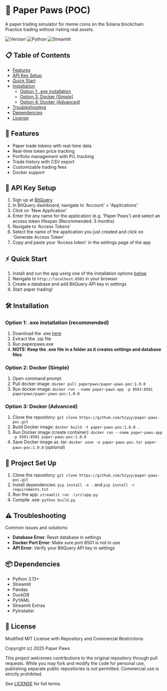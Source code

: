 # 🐾 Paper Paws (POC)

A paper trading simulator for meme coins on the Solana blockchain. Practice trading without risking real assets.

![Version](https://img.shields.io/badge/version-1.0.0-blue)
![Python](https://img.shields.io/badge/python-3.13-green)
![Streamlit](https://img.shields.io/badge/streamlit-1.41.1-red)

## 📋 Table of Contents
- [Features](#-features)
- [API Key Setup](#-api-key-setup)
- [Quick Start](#-quick-start)
- [Installation](#️-installation)
  - [Option 1: .exe installation](#option-1-exe-installation-recommended)
  - [Option 3: Docker (Simple)](#option-2-docker-simple)
  - [Option 4: Docker (Advanced)](#option-3-docker-advanced)
- [Troubleshooting](#️-troubleshooting)
- [Dependencies](#-dependencies)
- [License](#-license)

## 🚀 Features
- Paper trade tokens with real-time data
- Real-time token price tracking
- Portfolio management with P/L tracking
- Trade history with CSV export
- Customizable trading fees
- Docker support

## 🔑 API Key Setup
1. Sign up at [BitQuery](https://account.bitquery.io/auth/signup?utm_source=navigation_button&utm_medium=website&utm_campaign=start_building_cta)
2. In BitQuery dashboard, navigate to 'Account' > 'Applications'
3. Click on 'New Application'
4. Enter the any name for the application (e.g. 'Paper Paws') and select an access token lifespan (Recommended: 3 months)
5. Navigate to 'Access Tokens'
6. Select the name of the application you just created and click on 'Generate Access Token'
7. Copy and paste your 'Access token' in the settings page of the app

## ⚡ Quick Start
1. Install and run the app using one of the installation options [below](#️-installation)
2. Navigate to `http://localhost:8501` in your browser
3. Create a database and add BitQuery API key in settings
4. Start paper trading!

## 🛠️ Installation
### Option 1: .exe installation (recommended)
1. Download the .exe [here](https://drive.google.com/file/d/1zDS6xK3oOeq9rELP7JFryzbS0SPEPYco/view?usp=sharing)
2. Extract the .zip file
3. Run paperpaws.exe
4. **NOTE: Keep the .exe file in a folder as it creates settings and database files**  

### Option 2: Docker (Simple)
1. Open command prompt
2. Pull docker image: ```docker pull paperpaws/paper-paws-poc:1.0.0```
3. Run docker image: ```docker run --name paper-paws-app -p 8501:8501 paperpaws/paper-paws-poc:1.0.0```

### Option 3: Docker (Advanced)
1. Clone the repository: ```git clone https://github.com/5zyyy/paper-paws-poc.git```
2. Build Docker image: ```docker build -t paper-paws-poc:1.0.0 .```
3. Run Docker image (create container): ```docker run --name paper-paws-app -p 8501:8501 paper-paws-poc:1.0.0```
4. Save Docker image as .tar: ```docker save -o paper-paws-poc.tar paper-paws-poc:1.0.0``` (*optional*)

## 🔌 Project Set Up
1. Clone the repository: ```git clone https://github.com/5zyyy/paper-paws-poc.git```
2. Install dependencies: ```pip install -e .``` and ```pip install -r requirements.txt```
3. Run the app: ```streamlit run .\src\app.py```
4. Compile .exe: ```python build.py```

## ⚠️ Troubleshooting
Common issues and solutions:
- **Database Error**: Reset database in settings
- **Docker Port Error**: Make sure port 8501 is not in use
- **API Error**: Verify your BitQuery API key in settings

## 📦 Dependencies
- Python 3.13+
- Streamlit
- Pandas
- DuckDB
- PyYAML
- Streamlit Extras
- PyInstaller

## 📝 License
Modified MIT License with Repository and Commercial Restrictions

Copyright (c) 2025 Paper Paws

This project welcomes contributions to the original repository through pull requests. 
While you may fork and modify the code for personal use, publishing separate public 
repositories is not permitted. Commercial use is strictly prohibited.

See [LICENSE](LICENSE) for full terms.
